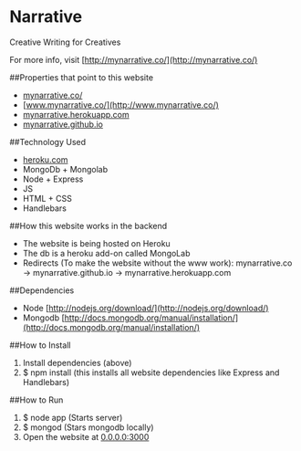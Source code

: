 Narrative
=========

Creative Writing for Creatives

For more info, visit [http://mynarrative.co/](http://mynarrative.co/)

##Properties that point to this website
* [mynarrative.co/](http://mynarrative.co/)
* [www.mynarrative.co/](http://www.mynarrative.co/)
* [mynarrative.herokuapp.com](mynarrative.herokuapp.com)
* [mynarrative.github.io](mynarrative.github.io)

##Technology Used
* [heroku.com](Heroku)
* MongoDb + Mongolab
* Node + Express
* JS
* HTML + CSS
* Handlebars

##How this website works in the backend
* The website is being hosted on Heroku
* The db is a heroku add-on called MongoLab
* Redirects (To make the website without the www work): mynarrative.co -> mynarrative.github.io -> mynarrative.herokuapp.com

##Dependencies
* Node [http://nodejs.org/download/](http://nodejs.org/download/)
* Mongodb [http://docs.mongodb.org/manual/installation/](http://docs.mongodb.org/manual/installation/)

##How to Install
1. Install dependencies (above)
2. $ npm install (this installs all website dependencies like Express and Handlebars)

##How to Run
1. $ node app (Starts server)
2. $ mongod (Stars mongodb locally)
3. Open the website at [0.0.0.0:3000](0.0.0.0:3000)
